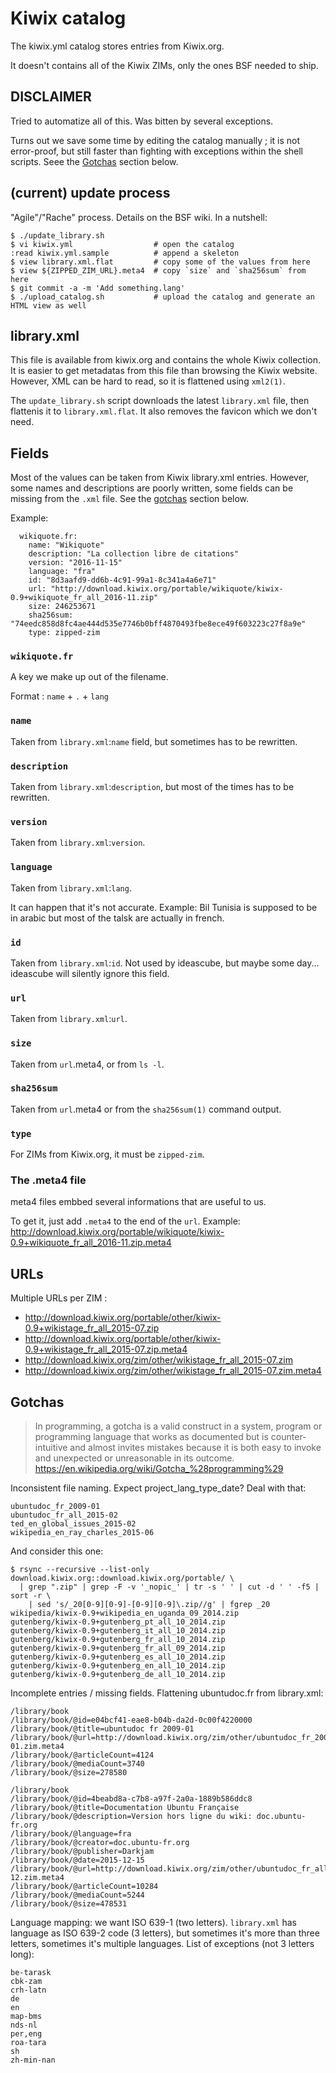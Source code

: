 # Kiwix catalog

The kiwix.yml catalog stores entries from Kiwix.org.

It doesn't contains all of the Kiwix ZIMs, only the ones BSF needed to ship.


## DISCLAIMER

Tried to automatize all of this. Was bitten by several exceptions.

Turns out we save some time by editing the catalog manually ; it is not
error-proof, but still faster than fighting with exceptions within the shell
scripts. Seee the [Gotchas](#gotchas) section below.


## (current) update process

"Agile"/"Rache" process. Details on the BSF wiki. In a nutshell:

    $ ./update_library.sh
    $ vi kiwix.yml                  # open the catalog
    :read kiwix.yml.sample          # append a skeleton
    $ view library.xml.flat         # copy some of the values from here
    $ view ${ZIPPED_ZIM_URL}.meta4  # copy `size` and `sha256sum` from here
    $ git commit -a -m 'Add something.lang'
    $ ./upload_catalog.sh           # upload the catalog and generate an HTML view as well


## library.xml

This file is available from kiwix.org and contains the whole Kiwix collection.
It is easier to get metadatas from this file than browsing the Kiwix website.
However, XML can be hard to read, so it is flattened using `xml2(1)`.

The `update_library.sh` script downloads the latest `library.xml` file,
then flattenis it to `library.xml.flat`. It also removes the favicon which we
don't need.


## Fields

Most of the values can be taken from Kiwix library.xml entries. However, some
names and descriptions are poorly written, some fields can be missing from the
`.xml` file. See the [gotchas](gotchas) section below.

Example:

      wikiquote.fr:
        name: "Wikiquote"
        description: "La collection libre de citations"
        version: "2016-11-15"
        language: "fra"
        id: "8d3aafd9-dd6b-4c91-99a1-8c341a4a6e71"
        url: "http://download.kiwix.org/portable/wikiquote/kiwix-0.9+wikiquote_fr_all_2016-11.zip"
        size: 246253671
        sha256sum: "74eedc858d8fc4ae444d535e7746b0bff4870493fbe8ece49f603223c27f8a9e"
        type: zipped-zim

### `wikiquote.fr`

A key we make up out of the filename.

Format : `name` + `.` + `lang`

### `name`

Taken from `library.xml`:`name` field, but sometimes has to be rewritten.

### `description`

Taken from `library.xml`:`description`, but most of the times has to be
rewritten.

### `version`

Taken from `library.xml`:`version`.

### `language`

Taken from `library.xml`:`lang`.

It can happen that it's not accurate. Example: Bil Tunisia is supposed to be in
arabic but most of the talsk are actually in french.

### `id`

Taken from `library.xml`:`id`. Not used by ideascube, but maybe some day...
ideascube will silently ignore this field.

### `url`

Taken from `library.xml`:`url`.

### `size`

Taken from `url`.meta4, or from `ls -l`.

### `sha256sum`

Taken from `url`.meta4 or from the `sha256sum(1)` command output.

### `type`

For ZIMs from Kiwix.org, it must be `zipped-zim`.


### The .meta4 file

meta4 files embbed several informations that are useful to us.

To get it, just add `.meta4` to the end of the `url`. Example:
http://download.kiwix.org/portable/wikiquote/kiwix-0.9+wikiquote_fr_all_2016-11.zip.meta4


## URLs

Multiple URLs per ZIM :

* http://download.kiwix.org/portable/other/kiwix-0.9+wikistage_fr_all_2015-07.zip
* http://download.kiwix.org/portable/other/kiwix-0.9+wikistage_fr_all_2015-07.zip.meta4
* http://download.kiwix.org/zim/other/wikistage_fr_all_2015-07.zim
* http://download.kiwix.org/zim/other/wikistage_fr_all_2015-07.zim.meta4


## Gotchas

> In programming, a gotcha is a valid construct in a system, program or programming language that works as documented but is counter-intuitive and almost invites mistakes because it is both easy to invoke and unexpected or unreasonable in its outcome.
> <https://en.wikipedia.org/wiki/Gotcha_%28programming%29>


Inconsistent file naming. Expect project_lang_type_date? Deal with that:

    ubuntudoc_fr_2009-01
    ubuntudoc_fr_all_2015-02
    ted_en_global_issues_2015-02
    wikipedia_en_ray_charles_2015-06

And consider this one:

    $ rsync --recursive --list-only download.kiwix.org::download.kiwix.org/portable/ \
      | grep ".zip" | grep -F -v '_nopic_' | tr -s ' ' | cut -d ' ' -f5 | sort -r \
        | sed 's/_20[0-9][0-9]-[0-9][0-9]\.zip//g' | fgrep _20
    wikipedia/kiwix-0.9+wikipedia_en_uganda_09_2014.zip
    gutenberg/kiwix-0.9+gutenberg_pt_all_10_2014.zip
    gutenberg/kiwix-0.9+gutenberg_it_all_10_2014.zip
    gutenberg/kiwix-0.9+gutenberg_fr_all_10_2014.zip
    gutenberg/kiwix-0.9+gutenberg_fr_all_09_2014.zip
    gutenberg/kiwix-0.9+gutenberg_es_all_10_2014.zip
    gutenberg/kiwix-0.9+gutenberg_en_all_10_2014.zip
    gutenberg/kiwix-0.9+gutenberg_de_all_10_2014.zip

Incomplete entries / missing fields. Flattening ubuntudoc.fr from library.xml:

    /library/book
    /library/book/@id=e04bcf41-eae8-b04b-da2d-0c00f4220000
    /library/book/@title=ubuntudoc fr 2009-01
    /library/book/@url=http://download.kiwix.org/zim/other/ubuntudoc_fr_2009-01.zim.meta4
    /library/book/@articleCount=4124
    /library/book/@mediaCount=3740
    /library/book/@size=278580
     
    /library/book
    /library/book/@id=4beabd8a-c7b8-a97f-2a0a-1889b586ddc8
    /library/book/@title=Documentation Ubuntu Française
    /library/book/@description=Version hors ligne du wiki: doc.ubuntu-fr.org
    /library/book/@language=fra
    /library/book/@creator=doc.ubuntu-fr.org
    /library/book/@publisher=Darkjam
    /library/book/@date=2015-12-15
    /library/book/@url=http://download.kiwix.org/zim/other/ubuntudoc_fr_all_2015-12.zim.meta4
    /library/book/@articleCount=10284
    /library/book/@mediaCount=5244
    /library/book/@size=478531

Language mapping: we want ISO 639-1 (two letters).
`library.xml` has language as ISO 639-2 code (3 letters), but sometimes it's more than three letters, sometimes it's multiple languages. List of exceptions (not 3 letters long):

    be-tarask
    cbk-zam
    crh-latn
    de
    en
    map-bms
    nds-nl
    per,eng
    roa-tara
    sh
    zh-min-nan

